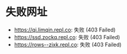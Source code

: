 # 失败网址
- https://qi.limqin.repl.co: 失败 (403
Failed)
- https://ssd.zockq.repl.co: 失败 (403
Failed)
- https://rows--zixk.repl.co: 失败 (403
Failed)
